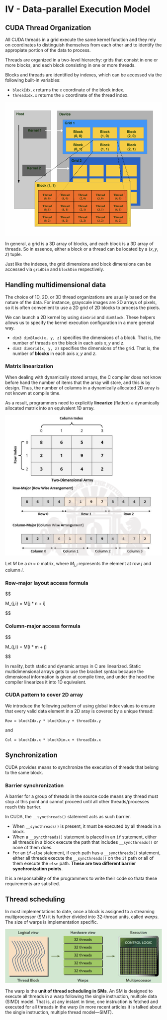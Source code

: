 # IV - Data-parallel Execution Model

## CUDA Thread Organization
All CUDA threads in a grid execute the same kernel function and they rely on coordinates to distinguish themselves from each other and to identify the appropiate portion of the data to process.

Threads are organized in a two-level hierarchy:  grids that consist in one or more blocks, and each block consisting in one or more threads.

Blocks and threads are identified by indexes, which can be accessed via the following built-in variables:
- `blockIdx.x` returns the `x` coordinate of the block index.
- `threadIdx.x` returns the `x` coordinate of the thread index.

<img title="thread org" alt="Alt text" src="thread-organization.png">

In general, a grid is a 3D array of blocks, and each block is a 3D array of threads. So in essence, either a block or a thread can be located by a $(x,y,z)$ tuple.

Just like the indexes, the grid dimensions and block dimensions can be accessed via `gridDim` and `blockDim` respectively.

## Handling multidimensional data
The choice of 1D, 2D, or 3D thread organizations are usually based on the nature of the data. For instance, grayscale images are 2D arrays of pixels, so it is often convenient to use a 2D grid of 2D blocks to process the pixels.

We can launch a 2D kernel by using `dimGrid` and `dimBlock`. These helpers allows us to specify the kernel execution configuration in a more general way.
- `dim3 dimBlock(x, y, z)` specifies the dimensions of a block. That is, the number of threads on the block in each axis $x, y$ and $z$.
- `dim3 dimGrid(x, y, z)` specifies the dimensions of the grid. That is, the number of **blocks** in each axis $x, y$ and $z$.

### Matrix linearization
When dealing with dynamically stored arrays, the C compiler does not know before hand the number of items that the array will store, and this is by design. Thus, the number of columns in a dynamically allocated 2D array is not known at compile time.

As a result, programmers need to explicitly **linearize** (flatten) a dynamically allocated matrix into an equivalent 1D array.

<img title="linearization" alt="Alt text" src="array-linearization.png">

Let $M$ be a $m \times n$ matrix, where $M_{j,i}$ represents the element at row $j$ and column $i$.

### Row-major layout access formula

$$

M_{j,i} = M[j * n + i]

$$

### Column-major access formula

$$

M_{j,i} = M[i * m + j]

$$

In reality, both static and dynamic arrays in C are linearized. Static multidimensional arrays gets to use the bracket syntax because the dimensional information is given at compile time, and under the hood the compiler linearizes it into 1D equivalent.

### CUDA pattern to cover 2D array
We introduce the following pattern of using global index values to ensure that every valid data element in a 2D aray is covered by a unique thread:
```
Row = blockIdx.y * blockDim.y + threadIdx.y
```
and
```
Col = blockIdx.x * blockDim.x + threadIdx.x
```
## Synchronization
CUDA provides means to synchronize the execution of threads that belong to the same block.

### Barrier synchronization
A barrier for a group of threads in the source code means any thread must stop at this point and cannot proceed until all other threads/processes reach this barrier.

In CUDA, the `__syncthreads()` statement acts as such barrier.
- When `__syncthreads()` is present, it must be executed by all threads in a block.
- When a `__syncthreads()` statement is placed in an `if` statement, either all threads in a block execute the path that includes `__syncthreads()` or none of them does.
- For an `if-else` statement, if each path has a `__syncthreads()` statement, either all threads execute the `__syncthreads()` on the `if` path or all of them execute the `else` path. **These are two different barrier synchronization points**.

It is a responsability of the programmers to write their code so thata these requirements are satisfied.

## Thread scheduling
In most implementations to date, once a block is assigned to a streaming multiprocessor (SM) it is further divided into 32-thread units, called _warps_. The size of warps is implementation specific.

<img title="warps" alt="Alt text" src="warps.png">

The warp is the **unit of thread scheduling in SMs**. An SM is designed to execute all threads in a warp following  the single instruction, multiple data (SIMD) model. That is, at any instant in time, one instruction is fetched and executed for all threads in the warp (in more recent articles it is talked about the single instruction, multiple thread model—SIMT).
